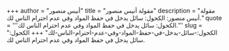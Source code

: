 +++
author = "أنيس منصور"
title = "مقولة أنيس منصور"
description = "مقولة أنيس منصور: الكحول: سائل يدخل في حفظ المواد وفي عدم احترام الناس لك."
quote = '''الكحول: سائل يدخل في حفظ المواد وفي عدم احترام الناس لك.'''
slug = "الكحول:-سائل-يدخل-في-حفظ-المواد-وفي-عدم-احترام-الناس-لك"
+++
الكحول: سائل يدخل في حفظ المواد وفي عدم احترام الناس لك.
